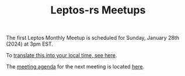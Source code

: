 <div align="center">
  
# Leptos-rs Meetups
<br />

</div>


The first Leptos Monthly Meetup is scheduled for Sunday, January 28th (2024) at 3pm EST.

To [translate this into your local time, see here][meeting-time].

The [meeting agenda][meeting-agenda] for the next meeting is located [here][meeting-agenda].

[meeting-agenda]: ./meeting-01-agenda__Jan28_2024.md
[meeting-time]: https://time.is/1500_28_Jan_2024_in_EST/PST/MT/United_Kingdom/Germany/India/Australia?Leptos_Meetup
